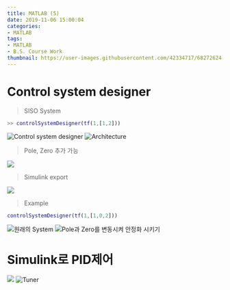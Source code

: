 ```yaml
---
title: MATLAB (5)
date: 2019-11-06 15:00:04
categories:
- MATLAB
tags:
- MATLAB
- B.S. Course Work
thumbnail: https://user-images.githubusercontent.com/42334717/68272624-95252780-00a7-11ea-9c69-39ae46e2a499.png
---
```

# Control system designer

> SISO System

~~~Matlab
>> controlSystemDesigner(tf(1,[1,2]))
~~~
<!-- more -->
![Control system designer](https://user-images.githubusercontent.com/42334717/68272624-95252780-00a7-11ea-9c69-39ae46e2a499.png)
![Architecture](https://user-images.githubusercontent.com/42334717/68272880-4deb6680-00a8-11ea-985d-fbfa1b949c75.png)

> Pole, Zero 추가 가능

![](https://user-images.githubusercontent.com/42334717/68272777-006ef980-00a8-11ea-972d-07d84a487752.png)

> Simulink export

![](https://user-images.githubusercontent.com/42334717/68272831-25fc0300-00a8-11ea-9feb-c365ba1a4911.png)

> Example

~~~Matlab
controlSystemDesigner(tf(1,[1,0,2]))
~~~

![원래의 System](https://user-images.githubusercontent.com/42334717/68273645-6e1c2500-00aa-11ea-9ef8-bf99b65d1b54.png)
![Pole과 Zero를 변동시켜 안정화 시키기](https://user-images.githubusercontent.com/42334717/68273575-2dbca700-00aa-11ea-817e-4a3356902d52.png)

# Simulink로 PID제어

![](https://user-images.githubusercontent.com/42334717/68274014-54c7a880-00ab-11ea-8188-9d9eb3ef1b78.png)
![Tuner](https://user-images.githubusercontent.com/42334717/68274332-31e9c400-00ac-11ea-88c7-7254cba4bd2b.png)
